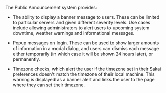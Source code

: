 The Public Announcement system provides:

  * The ability to display a banner message to users. These can be
    limited to particular servers and given different severity
    levels. Use cases include allowing administrators to alert users
    to upcoming system downtime, weather warnings and informational
    messages.

  * Popup messages on login. These can be used to show larger amounts
    of information in a modal dialog, and users can dismiss each
    message either temporarily (in which case it will be shown 24
    hours later), or permanently.

  * Timezone checks, which alert the user if the timezone set in their
    Sakai preferences doesn't match the timezone of their local
    machine. This warning is displayed as a banner alert and links the
    user to the page where they can set their timezone.
